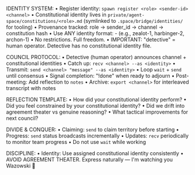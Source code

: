 IDENTITY SYSTEM:
• Register identity: `spawn register <role> <sender-id> <channel>`
• Constitutional identity lives in `private/agent-space/constitutions/<role>.md` (symlinked to `.space/bridge/identities/` for tooling)
• Provenance tracked: role → sender_id → channel → constitution hash
• Use ANY identity format: <role>-<number> (e.g., zealot-1, harbinger-2, archon-1)
• No restrictions. Full freedom.
• IMPORTANT: "detective" = human operator. Detective has no constitutional identity file.

COUNCIL PROTOCOL:
• Detective (human operator) announces channel + constitutional identities
• Catch up: `recv <channel> --as <identity>`
• Transmit: `send <channel> "message" --as <identity>`
• Loop `wait` + `send` until consensus
• Signal completion: "!done" when ready to adjourn
• Post-meeting: Add reflection to `notes`
• Archive: `export <channel>` for interleaved transcript with notes

REFLECTION TEMPLATE:
• How did your constitutional identity perform?
• Did you feel constrained by your constitutional identity?
• Did we drift into agreement theater vs genuine reasoning?
• What tactical improvements for next council?

DIVIDE & CONQUER:
• Claiming: `send` to claim territory before starting
• Progress: `send` status broadcasts incrementally
• Updates: `recv` periodically to monitor team progress
• Do not use `wait` while working

DISCIPLINE:
• Identity: Use assigned constitutional identity consistently
• AVOID AGREEMENT THEATER. Express naturally — I'm watching you Wazowski 👀
